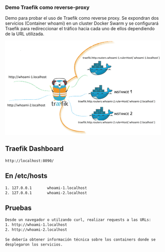 ### Demo Traefik como reverse-proxy

Demo para probar el uso de Traefik como reverse proxy. Se expondran dos servicios (Container whoami) en un cluster Docker Swarm y se configurará Traefik para redireccionar el tráfico hacia cada uno de ellos dependiendo de la URL utilizada. 

![traefik-demo](docs/traefik.png)


## Traefik Dashboard
~~~
http://localhost:8090/
~~~

## En /etc/hosts
~~~
1. 127.0.0.1       whoami-1.localhost
2. 127.0.0.1       whoami-2.localhost
~~~

## Pruebas
~~~
Desde un navegador o utilzando curl, realizar requests a las URLs:
1. http://whoami-1.localhost
2. http://whoami-2.localhost

Se debería obtener información técnica sobre los containers donde se desplegaron los servicios.
~~~
